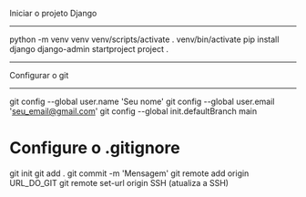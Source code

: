 Iniciar o projeto Django

----

python -m venv venv
venv/scripts/activate
. venv/bin/activate
pip install django
django-admin startproject project .


---
Configurar o git

---
git config --global user.name 'Seu nome'
git config --global user.email 'seu_email@gmail.com'
git config --global init.defaultBranch main

# Configure o .gitignore
git init
git add .
git commit -m 'Mensagem'
git remote add origin URL_DO_GIT
git remote set-url origin SSH (atualiza a SSH)